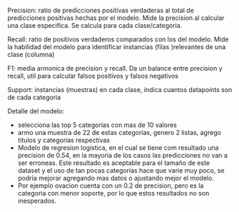Precision: ratio de predicciones positivas verdaderas al total de predicciones positivas hechas por el modelo. Mide la precision al calcular una clase especifica. Se calcula para cada clase/categoria.

Recall: ratio de positivos verdaderos comparados con los del modelo. Mide la habilidad del modelo para identificar instancias (filas )relevantes de una clase (columna)

F1: media armonica de precision y recall. Da un balance entre precision y recall, util para calcular falsos positivos y falsos negativos

Support: instancias (muestras) en cada clase, indica cuantos datapoints son de cada categoria

Detalle del modelo:

- selecciona las top 5 categorias con mas de 10 valores
- armo una muestra de 22 de estas categorias, genero 2 listas, agrego titulos y categorias respectivas
- Modelo de regresion logistica, en el cual se tiene com resultado una precision de 0.54, en la mayoria de los casos las predicciones no van a ser erroneas. Este resultado es aceptable para el tamaño de este dataset y el uso de tan pocas categorias hace que varie muy poco, se podria mejorar agregando mas datos o ajustando mejor el modelo.
- Por ejemplo ovacion cuenta con un 0.2 de precision, pero es la categoria con menor soporte, por lo que estos resultados no son inesperados.
